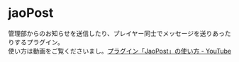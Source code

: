 # jaoPost
管理部からのお知らせを送信したり、プレイヤー同士でメッセージを送りあったりするプラグイン。  
使い方は動画をご覧くださいまし。[プラグイン「JaoPost」の使い方 - YouTube](https://youtu.be/ykYwrfuAiNo)
